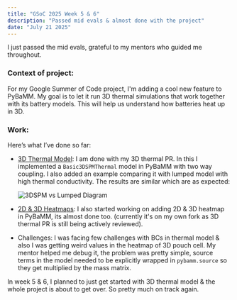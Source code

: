```yaml
---
title: "GSoC 2025 Week 5 & 6"
description: "Passed mid evals & almost done with the project"
date: "July 21 2025"
---
```


I just passed the mid evals, grateful to my mentors who guided me throughout.

### Context of project:

For my Google Summer of Code project, I'm adding a cool new feature to PyBaMM. My goal is to let it run 3D thermal simulations that work together with its battery models. This will help us understand how batteries heat up in 3D.

### Work:

Here’s what I’ve done so far:

- [3D Thermal Model](https://github.com/pybamm-team/PyBaMM/pull/5112): I am done with my 3D thermal PR. In this I implemented a `Basic3DSPMThermal` model in PyBaMM with two way coupling. I also added an example comparing it with lumped model with high thermal conductivity. The results are similar which are as expected:

    ![3DSPM vs Lumped Diagram](https://res.cloudinary.com/dhodvtp0u/image/upload/v1753107790/Rishab/Figure_1_qrz7n8.png)

- [2D & 3D Heatmaps](https://github.com/Rishab87/PyBaMM/pull/3): I also started working on adding 2D & 3D heatmap in PyBaMM, its almost done too. (currently it's on my own fork as 3D thermal PR is still being actively reviewed).

- Challenges: I was facing few challenges with BCs in thermal model & also I was getting weird values in the heatmap of 3D pouch cell. My mentor helped me debug it, the problem was pretty simple, source terms in the model needed to be explicitly wrapped in `pybamm.source` so they get multiplied by the mass matrix.

In week 5 & 6, I planned to just get started with 3D thermal model & the whole project is about to get over. So pretty much on track again.